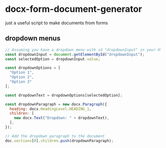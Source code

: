 # docx-form-document-generator
just a useful script to make documents from forms

## dropdown menus

```javascript
// Assuming you have a dropdown menu with id "dropdownInput" in your HTML form
const dropdownInput = document.getElementById("dropdownInput");
const selectedOption = dropdownInput.value;

const dropdownOptions = [
  "Option 1",
  "Option 2",
  "Option 3"
];

const dropdownText = dropdownOptions[selectedOption];

const dropdownParagraph = new docx.Paragraph({
  heading: docx.HeadingLevel.HEADING_1,
  children: [
    new docx.Text("Dropdown: " + dropdownText),
  ],
});

// Add the dropdown paragraph to the document
doc.sections[0].children.push(dropdownParagraph);

```
